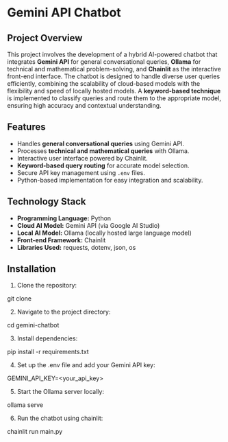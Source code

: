 # Gemini API Chatbot

## Project Overview
This project involves the development of a hybrid AI-powered chatbot that integrates **Gemini API** for general conversational queries, **Ollama** for technical and mathematical problem-solving, and **Chainlit** as the interactive front-end interface. The chatbot is designed to handle diverse user queries efficiently, combining the scalability of cloud-based models with the flexibility and speed of locally hosted models. A **keyword-based technique** is implemented to classify queries and route them to the appropriate model, ensuring high accuracy and contextual understanding.

## Features
- Handles **general conversational queries** using Gemini API.
- Processes **technical and mathematical queries** with Ollama.
- Interactive user interface powered by Chainlit.
- **Keyword-based query routing** for accurate model selection.
- Secure API key management using `.env` files.
- Python-based implementation for easy integration and scalability.

## Technology Stack
- **Programming Language:** Python
- **Cloud AI Model:** Gemini API (via Google AI Studio)
- **Local AI Model:** Ollama (locally hosted large language model)
- **Front-end Framework:** Chainlit
- **Libraries Used:** requests, dotenv, json, os

## Installation

1. Clone the repository:

git clone <repository-url>


2. Navigate to the project directory:

cd gemini-chatbot


3. Install dependencies:

pip install -r requirements.txt


4. Set up the .env file and add your Gemini API key:

GEMINI_API_KEY=<your_api_key>


5. Start the Ollama server locally:

ollama serve


6. Run the chatbot using chainlit:

chainlit run main.py


